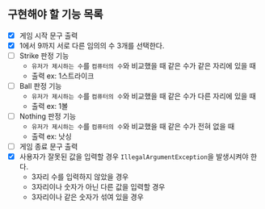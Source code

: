## 구현해야 할 기능 목록

- [x] 게임 시작 문구 출력
- [x] 1에서 9까지 서로 다른 임의의 수 3개를 선택한다.
- [ ] Strike 판정 기능
  - `유저가 제시하는 수`를 `컴퓨터의 수`와 비교했을 때 같은 수가 같은 자리에 있을 때
  - 출력 ex: 1스트라이크
- [ ] Ball 판정 기능
  - `유저가 제시하는 수`를 `컴퓨터의 수`와 비교했을 때 같은 수가 다른 자리에 있을 때
  - 출력 ex: 1볼
- [ ] Nothing 판정 기능
  - `유저가 제시하는 수`를 `컴퓨터의 수`와 비교했을 때 같은 수가 전혀 없을 때
  - 출력 ex: 낫싱
- [ ] 게임 종료 문구 출력
- [x] 사용자가 잘못된 값을 입력할 경우 `IllegalArgumentException`을 발생시켜야 한다.
  - 3자리 수를 입력하지 않았을 경우
  - 3자리이나 숫자가 아닌 다른 값을 입력할 경우
  - 3자리이나 같은 숫자가 섞여 있을 경우
